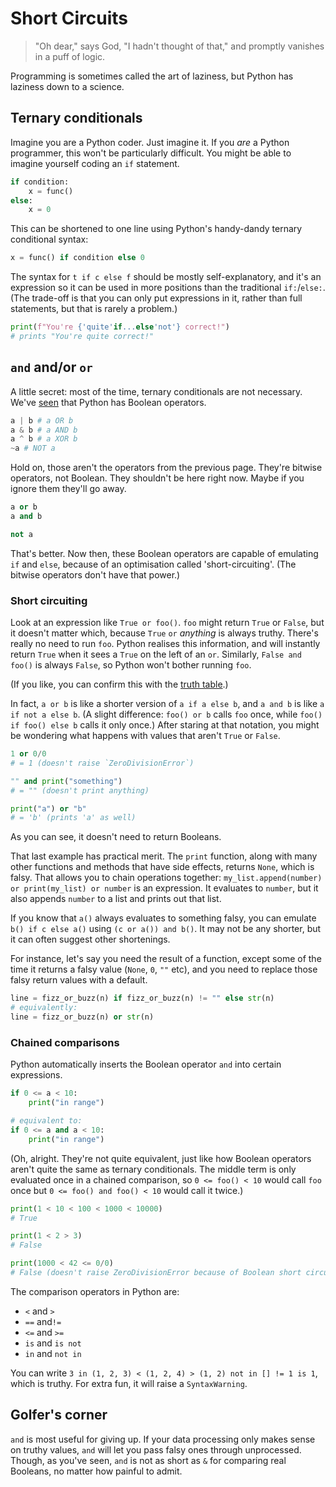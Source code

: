# Short Circuits
> "Oh dear," says God, "I hadn't thought of that," and promptly vanishes in a puff of logic.

Programming is sometimes called the art of laziness, but Python has laziness down to a science.

## Ternary conditionals
Imagine you are a Python coder. Just imagine it. If you *are* a Python programmer, this won't be particularly difficult. You might be able to imagine yourself coding an `if` statement.
```py
if condition:
    x = func()
else:
    x = 0
```
This can be shortened to one line using Python's handy-dandy ternary conditional syntax:
```py
x = func() if condition else 0
```
The syntax for `t if c else f` should be mostly self-explanatory, and it's an expression so it can be used in more positions than the traditional `if:`/`else:`. (The trade-off is that you can only put expressions in it, rather than full statements, but that is rarely a problem.)
```py
print(f"You're {'quite'if...else'not'} correct!")
# prints "You're quite correct!"
```

## `and` and/or `or`
A little secret: most of the time, ternary conditionals are not necessary. We've [seen](./truthiness.md) that Python has Boolean operators.
```py
a | b # a OR b
a & b # a AND b
a ^ b # a XOR b
~a # NOT a
```
Hold on, those aren't the operators from the previous page. They're bitwise operators, not Boolean. They shouldn't be here right now. Maybe if you ignore them they'll go away.
```py
a or b
a and b

not a
```
That's better. Now then, these Boolean operators are capable of emulating `if` and `else`, because of an optimisation called 'short-circuiting'. (The bitwise operators don't have that power.)

### Short circuiting
Look at an expression like `True or foo()`. `foo` might return `True` or `False`, but it doesn't matter which, because `True` `or` *anything* is always truthy. There's really no need to run `foo`. Python realises this information, and will instantly return `True` when it sees a `True` on the left of an `or`. Similarly, `False and foo()` is always `False`, so Python won't bother running `foo`.

(If you like, you can confirm this with the [truth table](./truthiness.md#booleans).)

In fact, `a or b` is like a shorter version of `a if a else b`, and `a and b` is like `a if not a else b`. (A slight difference: `foo() or b` calls `foo` once, while `foo() if foo() else b` calls it only once.) After staring at that notation, you might be wondering what happens with values that aren't `True` or `False`.

```py
1 or 0/0
# = 1 (doesn't raise `ZeroDivisionError`)

"" and print("something")
# = "" (doesn't print anything)

print("a") or "b"
# = 'b' (prints 'a' as well)
```
As you can see, it doesn't need to return Booleans.

That last example has practical merit. The `print` function, along with many other functions and methods that have side effects, returns `None`, which is falsy. That allows you to chain operations together: `my_list.append(number) or print(my_list) or number` is an expression. It evaluates to `number`, but it also appends `number` to a list and prints out that list.

If you know that `a()` always evaluates to something falsy, you can emulate `b() if c else a()` using `(c or a()) and b()`. It may not be any shorter, but it can often suggest other shortenings.

For instance, let's say you need the result of a function, except some of the time it returns a falsy value (`None`, `0`, `""` etc), and you need to replace those falsy return values with a default.
```py
line = fizz_or_buzz(n) if fizz_or_buzz(n) != "" else str(n)
# equivalently:
line = fizz_or_buzz(n) or str(n)
```

### Chained comparisons

Python automatically inserts the Boolean operator `and` into certain expressions.
```py
if 0 <= a < 10:
    print("in range")

# equivalent to:
if 0 <= a and a < 10:
    print("in range")
```
(Oh, alright. They're not quite equivalent, just like how Boolean operators aren't quite the same as ternary conditionals. The middle term is only evaluated once in a chained comparison, so `0 <= foo() < 10` would call `foo` once but `0 <= foo() and foo() < 10` would call it twice.)

```py
print(1 < 10 < 100 < 1000 < 10000)
# True

print(1 < 2 > 3)
# False

print(1000 < 42 <= 0/0)
# False (doesn't raise ZeroDivisionError because of Boolean short circuiting)
```
The comparison operators in Python are:
- `<` and `>`
- `==` and`!=`
- `<=` and `>=`
- `is` and `is not`
- `in` and `not in`

You can write `3 in (1, 2, 3) < (1, 2, 4) > (1, 2) not in [] != 1 is 1`, which is truthy. For extra fun, it will raise a `SyntaxWarning`.

## Golfer's corner
`and` is most useful for giving up. If your data processing only makes sense on truthy values, `and` will let you pass falsy ones through unprocessed. Though, as you've seen, `and` is not as short as `&` for comparing real Booleans, no matter how painful to admit.
